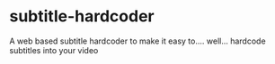 # subtitle-hardcoder
A web based subtitle hardcoder to make it easy to.... well... hardcode subtitles into your video
